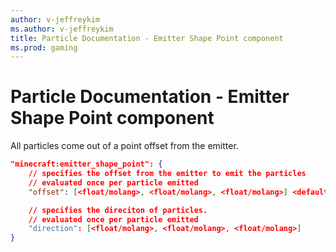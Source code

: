```yaml
---
author: v-jeffreykim
ms.author: v-jeffreykim
title: Particle Documentation - Emitter Shape Point component
ms.prod: gaming
---
```


# Particle Documentation - Emitter Shape Point component

All particles come out of a point offset from the emitter.

```json
"minecraft:emitter_shape_point": {
    // specifies the offset from the emitter to emit the particles
    // evaluated once per particle emitted
    "offset": [<float/molang>, <float/molang>, <float/molang>] <default:[0, 0, 0]>

    // specifies the direciton of particles.
    // evaluated once per particle emitted
    "direction": [<float/molang>, <float/molang>, <float/molang>]
}
```
